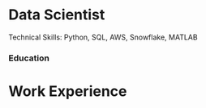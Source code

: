 # Data Scientist
Technical Skills: Python, SQL, AWS, Snowflake, MATLAB
### Education

# Work Experience
